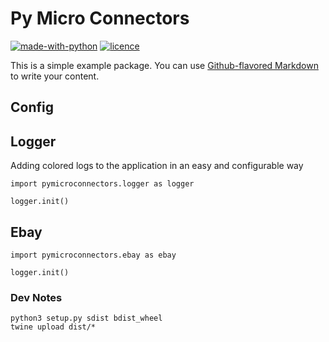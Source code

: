 # Py Micro Connectors

[![made-with-python](https://img.shields.io/badge/pypi-pymicroconnectors-green.svg?style=flat-square)](https://pypi.org/project/pymicroconnectors/)
[![licence](https://img.shields.io/badge/licence-MIT-green.svg?style=flat-square)](https://github.com/ddelizia/pymicroconnectors/LICENCE)


This is a simple example package. You can use
[Github-flavored Markdown](https://guides.github.com/features/mastering-markdown/)
to write your content.


## Config

## Logger

Adding colored logs to the application in an easy and configurable way


```
import pymicroconnectors.logger as logger

logger.init()
```

## Ebay

```
import pymicroconnectors.ebay as ebay

logger.init()
```

### Dev Notes

```
python3 setup.py sdist bdist_wheel
twine upload dist/*
```
